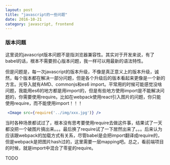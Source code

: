```yaml
---
layout: post
title: "javascript的一些问题"
date: 2016-10-21
category: javascript, frontend
---
```


### 版本问题   
这里说的javascript版本问题不是指浏览器兼容性。其实对于开发来说，有了babel的话，根本不需要担心版本问题，我一样可以用最新的语法特性。   

但是问题是，每一次javascript的版本升级，不像是真正意义上的版本升级，诚然，每个版本都在解决一部分问题，但是各个升级后的版本看起来更像是一个新的方言。光导入就有AMD、commonjs和es6 import。平常用的时候可能感觉没啥问题，我能用es6的地方都是用import的，但是有些地方使用import是不能解决问题的，你需要使用require。比如在webpack使用react引入图片的问题，你只能使用require，而不能使用import！！！

```jsx
 <Image src={require('../img/xxx.jpg')} />
```

当时各种场景都试过了，根本没有思考要使用require去做这件事，结果试了一天都没把一个破图片搞出来。。。最后换了require试了一下居然出来了。。。后来认为应该跟webpack的加载方式有关系，尽管babel是会把import翻译成require的，但是webpack是把图片hash过的，这里需要一层mapping吧。总之，看前端项目的时候，就是import中混合了零星的require。   

TODO
